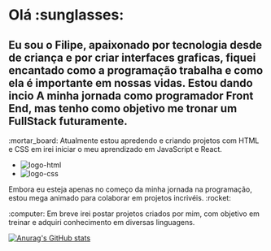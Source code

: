 <h1> Olá :sunglasses: </h1> 





<h2>Eu sou o Filipe, apaixonado por tecnologia desde de criança e por criar interfaces graficas, fiquei encantado como a programação trabalha e como ela é importante em nossas vidas. Estou dando incio A minha jornada como programador Front End, mas tenho como objetivo me tronar um FullStack futuramente.</h2> 

<p> :mortar_board:  Atualmente estou apredendo e criando projetos com  HTML e CSS em irei iniciar o meu aprendizado em JavaScript e React.  </p> 

- <img src= "https://img.shields.io/badge/HTML-239120?style=for-the-badge&logo=html5&logoColor=white" alt=logo-html /> 
- <img src= "https://img.shields.io/badge/CSS-239120?&style=for-the-badge&logo=css3&logoColor=white" alt=logo-css />

<p> Embora eu esteja apenas no começo da minha jornada na programação, estou mega animado para colaborar em projetos incrivéis. :rocket: </p>

 <p> :computer: Em breve irei postar projetos criados por mim, com objetivo em treinar e adquiri conhecimento em diversas linguagens. </p>

 [![Anurag's GitHub stats](https://github-readme-stats.vercel.app/api?username=Filipeelopess98)](https://github.com/anuraghazra/github-readme-stats)


 
